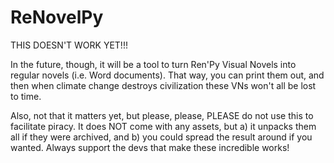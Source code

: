 # ReNovelPy
THIS DOESN'T WORK YET!!!

In the future, though, it will be a tool to turn Ren'Py Visual Novels into regular novels (i.e. Word documents). That way, you can print them out, and then when climate change destroys civilization these VNs won't all be lost to time.

Also, not that it matters yet, but please, please, PLEASE do not use this to facilitate piracy. It does NOT come with any assets, but a) it unpacks them all if they were archived, and b) you could spread the result around if you wanted. Always support the devs that make these incredible works!

